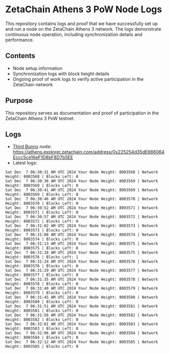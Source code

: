 # ZetaChain Athens 3 PoW Node Logs
This repository contains logs and proof that we have successfully set up and run a node on the ZetaChain Athens 3 network. The logs demonstrate continuous node operation, including synchronization details and performance.

## Contents
- Node setup information
- Synchronization logs with block height details
- Ongoing proof of work logs to verify active participation in the ZetaChain network

## Purpose
This repository serves as documentation and proof of participation in the ZetaChain Athens 3 PoW testnet.

## Logs

- [Third Bunny](https://thirdbunny.xyz/) node: https://athens.explorer.zetachain.com/address/0x225254d35dE666064Eccc5ce16eF1D8bF8D7b5EE
- Latest logs:
```
Sat Dec  7 06:30:31 AM UTC 2024 Your Node Height: 8003568 | Network Height: 8003568 | Blocks Left: 0
Sat Dec  7 06:30:36 AM UTC 2024 Your Node Height: 8003569 | Network Height: 8003569 | Blocks Left: 0
Sat Dec  7 06:30:41 AM UTC 2024 Your Node Height: 8003569 | Network Height: 8003569 | Blocks Left: 0
Sat Dec  7 06:30:46 AM UTC 2024 Your Node Height: 8003570 | Network Height: 8003570 | Blocks Left: 0
Sat Dec  7 06:30:52 AM UTC 2024 Your Node Height: 8003571 | Network Height: 8003571 | Blocks Left: 0
Sat Dec  7 06:30:57 AM UTC 2024 Your Node Height: 8003572 | Network Height: 8003572 | Blocks Left: 0
Sat Dec  7 06:31:02 AM UTC 2024 Your Node Height: 8003573 | Network Height: 8003573 | Blocks Left: 0
Sat Dec  7 06:31:08 AM UTC 2024 Your Node Height: 8003574 | Network Height: 8003574 | Blocks Left: 0
Sat Dec  7 06:31:13 AM UTC 2024 Your Node Height: 8003575 | Network Height: 8003575 | Blocks Left: 0
Sat Dec  7 06:31:18 AM UTC 2024 Your Node Height: 8003575 | Network Height: 8003576 | Blocks Left: 1
Sat Dec  7 06:31:24 AM UTC 2024 Your Node Height: 8003576 | Network Height: 8003576 | Blocks Left: 0
Sat Dec  7 06:31:29 AM UTC 2024 Your Node Height: 8003577 | Network Height: 8003577 | Blocks Left: 0
Sat Dec  7 06:31:35 AM UTC 2024 Your Node Height: 8003578 | Network Height: 8003578 | Blocks Left: 0
Sat Dec  7 06:31:40 AM UTC 2024 Your Node Height: 8003579 | Network Height: 8003579 | Blocks Left: 0
Sat Dec  7 06:31:45 AM UTC 2024 Your Node Height: 8003580 | Network Height: 8003580 | Blocks Left: 0
Sat Dec  7 06:31:51 AM UTC 2024 Your Node Height: 8003581 | Network Height: 8003581 | Blocks Left: 0
Sat Dec  7 06:31:56 AM UTC 2024 Your Node Height: 8003582 | Network Height: 8003582 | Blocks Left: 0
Sat Dec  7 06:32:01 AM UTC 2024 Your Node Height: 8003583 | Network Height: 8003583 | Blocks Left: 0
Sat Dec  7 06:32:06 AM UTC 2024 Your Node Height: 8003584 | Network Height: 8003584 | Blocks Left: 0
Sat Dec  7 06:32:12 AM UTC 2024 Your Node Height: 8003585 | Network Height: 8003585 | Blocks Left: 0
```
